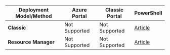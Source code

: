 | **Deployment Model/Method** | **Azure Portal** | **Classic Portal** | **PowerShell** |
|---|---|---|---|
| **Classic** | Not Supported | Not Supported| [Article](../articles/vpn-gateway/vpn-gateway-about-forced-tunneling.md) | 
| **Resource Manager** | Not Supported | Not Supported | [Article](../articles/vpn-gateway/vpn-gateway-forced-tunneling-rm.md)  |

<!--HONumber=Oct16_HO2-->


